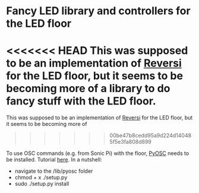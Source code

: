 # Fancy LED library and controllers for the LED floor

<<<<<<< HEAD
This was supposed to be an implementation of [Reversi](https://en.wikipedia.org/wiki/Reversi) for the LED floor, but it seems to be becoming more of a library to do fancy stuff with the LED floor.
=======
This was supposed to be an implementation of [Reversi](https://en.wikipedia.org/wiki/Reversi) for the LED floor, but it seems to be becoming more of 
>>>>>>> 00be47b8cedd95a9d224d140485f5e3fa808d899

To use OSC commands (e.g. from Sonic Pi) with the floor, [PyOSC](https://github.com/IanShelanskey/pyosc) needs to be installed.
Tutorial [here](https://ianshelanskey.com/2014/08/11/raspberry-pi-and-osc-part-1/d). In  a nutshell:

- navigate to the /lib/pyosc folder
- chmod + x ./setup.py
- sudo ./setup.py install

